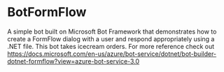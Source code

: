 # BotFormFlow
A simple bot built on Microsoft Bot Framework that demonstrates how to create a FormFlow dialog with a user and respond appropriately using a .NET file. This bot takes icecream orders.
For more reference check out https://docs.microsoft.com/en-us/azure/bot-service/dotnet/bot-builder-dotnet-formflow?view=azure-bot-service-3.0

